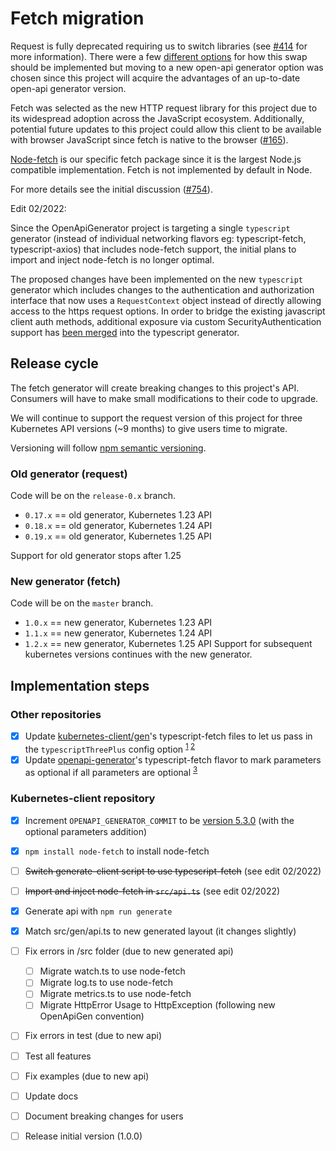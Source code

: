 # Fetch migration

Request is fully deprecated requiring us to switch libraries (see [#414](https://github.com/kubernetes-client/javascript/issues/414) for more information). There were a few [different options](https://github.com/kubernetes-client/javascript/issues/414#issuecomment-978031677) for how this swap should be implemented but moving to a new open-api generator option was chosen since this project will acquire the advantages of an up-to-date open-api generator version.

Fetch was selected as the new HTTP request library for this project due to its widespread adoption across the JavaScript ecosystem. Additionally, potential future updates to this project could allow this client to be available with browser JavaScript since fetch is native to the browser ([#165](https://github.com/kubernetes-client/javascript/issues/165)).

[Node-fetch](https://www.npmjs.com/package/node-fetch) is our specific fetch package since it is the largest Node.js compatible implementation. Fetch is not implemented by default in Node.

For more details see the initial discussion ([#754](https://github.com/kubernetes-client/javascript/issues/754)).

Edit 02/2022:

Since the OpenApiGenerator project is targeting a single `typescript` generator (instead of individual networking flavors eg: typescript-fetch, typescript-axios) that includes node-fetch support, the initial plans to import and inject node-fetch is no longer optimal.

The proposed changes have been implemented on the new `typescript` generator which includes changes to the authentication and authorization interface that now uses a `RequestContext` object instead of directly allowing access to the https request options. In order to bridge the existing javascript client auth methods, additional exposure via custom SecurityAuthentication support has [been merged](https://github.com/OpenAPITools/openapi-generator/pull/11321) into the typescript generator.


## Release cycle

The fetch generator will create breaking changes to this project's API. Consumers will have to make small modifications to their code to upgrade.

We will continue to support the request version of this project for three Kubernetes API versions (~9 months) to give users time to migrate.

Versioning will follow [npm semantic versioning](https://docs.npmjs.com/about-semantic-versioning).

### Old generator (request)

Code will be on the `release-0.x` branch.

-   `0.17.x` == old generator, Kubernetes 1.23 API
-   `0.18.x` == old generator, Kubernetes 1.24 API
-   `0.19.x` == old generator, Kubernetes 1.25 API

Support for old generator stops after 1.25

### New generator (fetch)

Code will be on the `master` branch.

-   `1.0.x` == new generator, Kubernetes 1.23 API
-   `1.1.x` == new generator, Kubernetes 1.24 API
-   `1.2.x` == new generator, Kubernetes 1.25 API
    Support for subsequent kubernetes versions continues with the new generator.

## Implementation steps

### Other repositories

-   [x] Update [kubernetes-client/gen](https://github.com/kubernetes-client/gen)'s typescript-fetch files to let us pass in the `typescriptThreePlus` config option <sup>[1](https://github.com/OpenAPITools/openapi-generator/issues/9973) [2](https://github.com/OpenAPITools/openapi-generator/issues/3869#issuecomment-584152932)</sub>
-   [x] Update [openapi-generator](https://github.com/OpenAPITools/openapi-generator)'s typescript-fetch flavor to mark parameters as optional if all parameters are optional <sup>[3](https://github.com/OpenAPITools/openapi-generator/issues/6440)</sup>

### Kubernetes-client repository

-   [x] Increment `OPENAPI_GENERATOR_COMMIT` to be [version 5.3.0](https://github.com/OpenAPITools/openapi-generator/releases/tag/v5.3.0) (with the optional parameters addition)
-   [x] `npm install node-fetch` to install node-fetch
-   [ ] ~~Switch generate-client script to use typescript-fetch~~ (see edit 02/2022)
-   [ ] ~~Import and inject node-fetch in `src/api.ts`~~ (see edit 02/2022)

-   [x] Generate api with `npm run generate`
-   [x] Match src/gen/api.ts to new generated layout (it changes slightly)

-   [ ] Fix errors in /src folder (due to new generated api)
    - [ ] Migrate watch.ts to use node-fetch
    - [ ] Migrate log.ts to use node-fetch
    - [ ] Migrate metrics.ts to use node-fetch
    - [ ] Migrate HttpError Usage to HttpException (following new OpenApiGen convention)
-   [ ] Fix errors in test (due to new api)
-   [ ] Test all features
-   [ ] Fix examples (due to new api)
-   [ ] Update docs
-   [ ] Document breaking changes for users
-   [ ] Release initial version (1.0.0)

